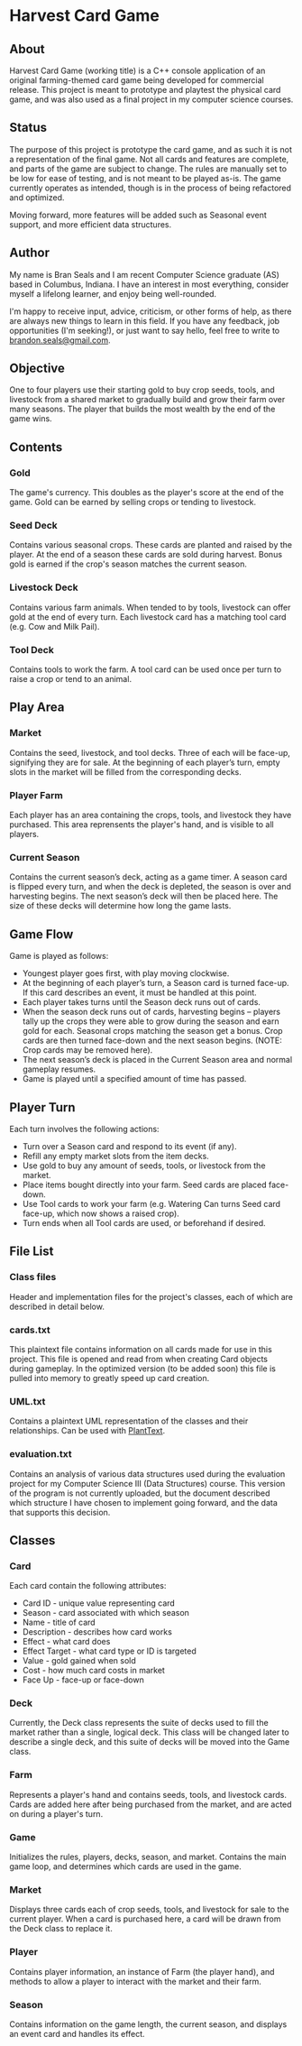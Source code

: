 # Harvest Card Game

## About
Harvest Card Game (working title) is a C++ console application of an original farming-themed card game being developed for commercial release. This project is meant to prototype and playtest the physical card game, and was also used as a final project in my computer science courses.

## Status

The purpose of this project is prototype the card game, and as such it is not a representation of the final game. Not all cards and features are complete, and parts of the game are subject to change. The rules are manually set to be low for ease of testing, and is not meant to be played as-is. The game currently operates as intended, though is in the process of being refactored and optimized.

Moving forward, more features will be added such as Seasonal event support, and more efficient data structures.

## Author
My name is Bran Seals and I am recent Computer Science graduate (AS) based in Columbus, Indiana. I have an interest in most everything, consider myself a lifelong learner, and enjoy being well-rounded.

I'm happy to receive input, advice, criticism, or other forms of help, as there are always new things to learn in this field. If you have any feedback, job opportunities (I'm seeking!), or just want to say hello, feel free to write to brandon.seals@gmail.com.

## Objective
One to four players use their starting gold to buy crop seeds, tools, and livestock from a shared market to gradually build and grow their farm over many seasons. The player that builds the most wealth by the end of the game wins.

## Contents

### Gold
The game's currency. This doubles as the player's score at the end of the game. Gold can be earned by selling crops or tending to livestock.

### Seed Deck
Contains various seasonal crops. These cards are planted and raised by the player. At the end of a season these cards are sold during harvest. Bonus gold is earned if the crop's season matches the current season. 

### Livestock Deck
Contains various farm animals. When tended to by tools, livestock can offer gold at the end of every turn. Each livestock card has a matching tool card (e.g. Cow and Milk Pail).

### Tool Deck
Contains tools to work the farm. A tool card can be used once per turn to raise a crop or tend to an animal.

## Play Area

### Market
Contains the seed, livestock, and tool decks. Three of each will be face-up, signifying they are for sale. At the beginning of each player’s turn, empty slots in the market will be filled from the corresponding decks.

### Player Farm
Each player has an area containing the crops, tools, and livestock they have purchased. This area reprensents the player's hand, and is visible to all players.

### Current Season
Contains the current season’s deck, acting as a game timer. A season card is flipped every turn, and when the deck is depleted, the season is over and harvesting begins. The next season’s deck will then be placed here. The size of these decks will determine how long the game lasts.

## Game Flow
Game is played as follows:
* Youngest player goes first, with play moving clockwise.
* At the beginning of each player’s turn, a Season card is turned face-up. If this card describes an event, it must be handled at this point.
* Each player takes turns until the Season deck runs out of cards. 
* When the season deck runs out of cards, harvesting begins – players tally up the crops they were able to grow during the season and earn gold for each. Seasonal crops matching the season get a bonus. Crop cards are then turned face-down and the next season begins. (NOTE: Crop cards may be removed here).
* The next season’s deck is placed in the Current Season area and normal gameplay resumes.
* Game is played until a specified amount of time has passed.

## Player Turn
Each turn involves the following actions:
* Turn over a Season card and respond to its event (if any).
* Refill any empty market slots from the item decks.
* Use gold to buy any amount of seeds, tools, or livestock from the market.
* Place items bought directly into your farm. Seed cards are placed face-down.
* Use Tool cards to work your farm (e.g. Watering Can turns Seed card face-up, which now shows a raised crop).
* Turn ends when all Tool cards are used, or beforehand if desired.

## File List

### Class files
Header and implementation files for the project's classes, each of which are described in detail below. 

### cards.txt
This plaintext file contains information on all cards made for use in this project. This file is opened and read from when creating Card objects during gameplay. In the optimized version (to be added soon) this file is pulled into memory to greatly speed up card creation. 

### UML.txt
Contains a plaintext UML representation of the classes and their relationships. Can be used with [PlantText](https://www.planttext.com/).

### evaluation.txt
Contains an analysis of various data structures used during the evaluation project for my Computer Science III (Data Structures) course. This version of the program is not currently uploaded, but the document described which structure I have chosen to implement going forward, and the data that supports this decision.

## Classes

### Card
Each card contain the following attributes:
* Card ID - unique value representing card
* Season - card associated with which season
* Name - title of card
* Description - describes how card works
* Effect - what card does
* Effect Target - what card type or ID is targeted
* Value - gold gained when sold
* Cost - how much card costs in market
* Face Up - face-up or face-down

### Deck
Currently, the Deck class represents the suite of decks used to fill the market rather than a single, logical deck. This class will be changed later to describe a single deck, and this suite of decks will be moved into the Game class.

### Farm
Represents a player's hand and contains seeds, tools, and livestock cards. Cards are added here after being purchased from the market, and are acted on during a player's turn. 

### Game
Initializes the rules, players, decks, season, and market. Contains the main game loop, and determines which cards are used in the game.

### Market
Displays three cards each of crop seeds, tools, and livestock for sale to the current player. When a card is purchased here, a card will be drawn from the Deck class to replace it.

### Player
Contains player information, an instance of Farm (the player hand), and methods to allow a player to interact with the market and their farm. 

### Season
Contains information on the game length, the current season, and displays an event card and handles its effect.